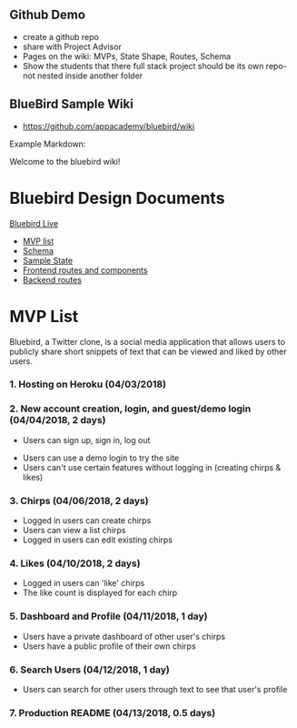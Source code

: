 ## Github Demo

+ create a github repo
+ share with Project Advisor
+ Pages on the wiki: MVPs, State Shape, Routes, Schema 
+ Show the students that there full stack project should be its own repo- not nested inside another folder 

## BlueBird Sample Wiki 
+ https://github.com/appacademy/bluebird/wiki


Example Markdown:

<!-- Wiki Home Page -->

Welcome to the bluebird wiki!

# Bluebird Design Documents

[Bluebird Live]()

+ [MVP list](mvp-list)
+ [Schema](schema)
+ [Sample State](sample-state)
+ [Frontend routes and components](frontend-routes)
+ [Backend routes](backend-routes)



<!-- MVP List Page -->

#  MVP List

Bluebird, a Twitter clone, is a social media application that allows users to publicly share short snippets of text that can be viewed and liked by other users.

### 1. Hosting on Heroku (04/03/2018)

### 2. New account creation, login, and guest/demo login (04/04/2018, 2 days)
  * Users can sign up, sign in, log out
  + Users can use a demo login to try the site
  + Users can't use certain features without logging in (creating chirps & likes)

### 3. Chirps (04/06/2018, 2 days)
  + Logged in users can create chirps
  + Users can view a list chirps
  + Logged in users can edit existing chirps

### 4. Likes (04/10/2018, 2 days)
  + Logged in users can 'like' chirps
  + The like count is displayed for each chirp

### 5. Dashboard and Profile (04/11/2018, 1 day)
  + Users have a private dashboard of other user's chirps
  + Users have a public profile of their own chirps

### 6. Search Users (04/12/2018, 1 day)
  + Users can search for other users through text to see that user's profile

### 7. Production README (04/13/2018, 0.5 days)


